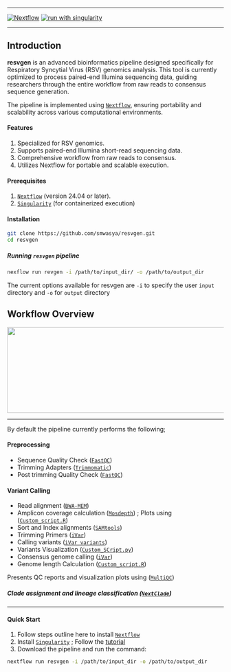 
<!-- ![nfmainlog](https://github.com/user-attachments/assets/383a505a-690b-42cc-aa98-89dabf854dd3) -->

---
<!-- <img src="https://github.com/user-attachments/assets/383a505a-690b-42cc-aa98-89dabf854dd3" width="500" /> -->
[![Nextflow](https://img.shields.io/badge/nextflow%20DSL2-%E2%89%A524.04.2-5914.svg)](https://www.nextflow.io/)
[![run with singularity](https://img.shields.io/badge/run%20with-singularity-1d355c.svg?labelColor=000000)](https://sylabs.io/docs/)


---
## Introduction

**resvgen** is an advanced bioinformatics pipeline designed specifically for Respiratory Syncytial Virus (RSV) genomics analysis. This tool is currently optimized to process paired-end Illumina sequencing data, guiding researchers through the entire workflow from raw reads to consensus sequence generation.

The pipeline is implemented using [`Nextflow`](https://www.nextflow.io/), ensuring portability and scalability across various computational environments.

#### Features
1. Specialized for RSV genomics.
2. Supports paired-end Illumina short-read sequencing data.
3. Comprehensive workflow from raw reads to consensus.
4. Utilizes Nextflow for portable and scalable execution.

#### Prerequisites
1. [`Nextflow`](https://www.nextflow.io/) (version 24.04 or later).
2. [`Singularity`](https://docs.sylabs.io/guides/3.5/user-guide/introduction.html) (for containerized execution)

#### Installation
```bash
git clone https://github.com/smwasya/resvgen.git
cd resvgen

```
##### Running `resvgen` pipeline

```bash
nexflow run revgen -i /path/to/input_dir/ -o /path/to/output_dir
```
The current options available for resvgen are `-i`  to specify the user `input` directory and `-o` for `output` directory

####

## Workflow Overview

<!-- ![resvgen_flow_diagram](https://github.com/user-attachments/assets/f6d035e1-6ec3-497b-b6ec-73f7aeffd388) -->
<img src = "https://github.com/user-attachments/assets/f6d035e1-6ec3-497b-b6ec-73f7aeffd388" height = "200" width = "800" />

---

By default the pipeline currently performs the following;
   #### Preprocessing
- Sequence Quality Check ([`FastQC`](https://www.bioinformatics.babraham.ac.uk/projects/fastqc/))
- Trimming Adapters ([`Trimmomatic`](https://docs.tinybio.cloud/docs/trimmomatic-tutorial))
- Post trimming Quality Check ([`FastQC`](https://www.bioinformatics.babraham.ac.uk/projects/fastqc/))

 #### Variant Calling
  - Read alignment ([`BWA-MEM`](https://janis.readthedocs.io/en/latest/tools/bioinformatics/bwa/bwamem.html))
  - Amplicon coverage calculation ([`Mosdepth`](https://github.com/brentp/mosdepth)) ;
    Plots using ([`Custom_script.R`](https://github.com/smwasya/resvgen/blob/main/scripts/plot_mosdepth_regions.r))
  - Sort and Index alignments ([`SAMtools`](https://janis.readthedocs.io/en/latest/tools/bioinformatics/bwa/bwamem.html))
  - Trimming Primers  ([`iVar`](https://github.com/andersen-lab/ivar))
  - Calling variants ([`iVar variants`](https://github.com/andersen-lab/ivar))
  - Variants Visualization ([`Custom_SCript.py`](https://github.com/smwasya/resvgen/tree/main/scripts))
  - Consensus genome calling ([`iVar`](https://github.com/andersen-lab/ivar))
  - Genome length Calculation ([`Custom_script.R`](https://github.com/smwasya/resvgen/blob/main/scripts/plot_genome_lengths.r))

Presents QC reports and visualization plots using ([`MultiQC`](http://multiqc.info/))

##### Clade assignment and lineage classification ([`NextClade`](https://github.com/nextstrain/nextclade))

----

#### Quick Start

1. Follow steps outline here to install [`Nextflow`](https://www.nextflow.io/docs/latest/getstarted.html#installation)
2. Install [`Singularity`](https://www.sylabs.io/guides/3.0/user-guide/) ; Follow the [tutorial](https://singularity-tutorial.github.io/01-installation/)
3. Download the pipeline and run the command:

```bash
nextflow run resvgen -i /path/to/input_dir -o /path/to/output_dir
``` 
















